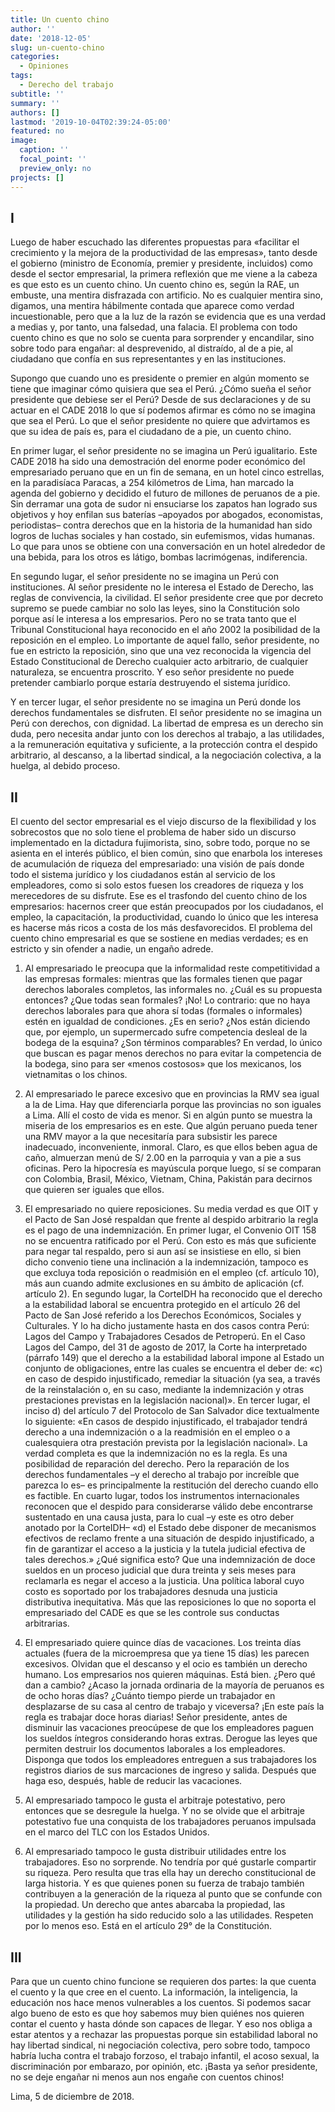 ```yaml
---
title: Un cuento chino
author: ''
date: '2018-12-05'
slug: un-cuento-chino
categories:
  - Opiniones
tags:
  - Derecho del trabajo
subtitle: ''
summary: ''
authors: []
lastmod: '2019-10-04T02:39:24-05:00'
featured: no
image:
  caption: ''
  focal_point: ''
  preview_only: no
projects: []
---
```

## I
Luego de haber escuchado las diferentes propuestas para «facilitar el crecimiento y la mejora de la productividad de las empresas», tanto desde el gobierno (ministro de Economía, premier y presidente, incluidos) como desde el sector empresarial, la primera reflexión que me viene a la cabeza es que esto es un cuento chino. Un cuento chino es, según la RAE, un embuste, una mentira disfrazada con artificio. No es cualquier mentira sino, digamos, una mentira hábilmente contada que aparece como verdad incuestionable, pero que a la luz de la razón se evidencia que es una verdad a medias y, por tanto, una falsedad, una falacia. El problema con todo cuento chino es que no solo se cuenta para sorprender y encandilar, sino sobre todo para engañar: al desprevenido, al distraído, al de a pie, al ciudadano que confía en sus representantes y en las instituciones. 

Supongo que cuando uno es presidente o premier en algún momento se tiene que imaginar cómo quisiera que sea el Perú. ¿Cómo sueña el señor presidente que debiese ser el Perú? Desde de sus declaraciones y de su actuar en el CADE 2018 lo que sí podemos afirmar es cómo no se imagina que sea el Perú. Lo que el señor presidente no quiere que advirtamos es que su idea de país es, para el ciudadano de a pie, un cuento chino. 

En primer lugar, el señor presidente no se imagina un Perú igualitario. Este CADE 2018 ha sido una demostración del enorme poder económico del empresariado peruano que en un fin de semana, en un hotel cinco estrellas, en la paradisíaca Paracas, a 254 kilómetros de Lima, han marcado la agenda del gobierno y decidido el futuro de millones de peruanos de a pie. Sin derramar una gota de sudor ni ensuciarse los zapatos han logrado sus objetivos  y hoy enfilan sus baterías –apoyados por abogados, economistas, periodistas– contra derechos que en la historia de la humanidad han sido logros de luchas sociales y han costado, sin eufemismos, vidas humanas. Lo que para unos se obtiene con una conversación en un hotel alrededor de una bebida, para los otros es látigo, bombas lacrimógenas, indiferencia. 

En segundo lugar, el señor presidente no se imagina un Perú con instituciones. Al señor presidente no le interesa el Estado de Derecho, las reglas de convivencia, la civilidad. El señor presidente cree que por decreto supremo se puede cambiar no solo las leyes, sino la Constitución solo porque así le interesa a los empresarios. Pero no se trata tanto que el Tribunal Constitucional haya reconocido en el año 2002 la posibilidad de la reposición en el empleo. Lo importante de aquel fallo, señor presidente, no fue en estricto la reposición, sino que una vez reconocida la vigencia del Estado Constitucional de Derecho cualquier acto arbitrario, de cualquier naturaleza, se encuentra proscrito. Y eso señor presidente no puede pretender cambiarlo porque estaría destruyendo el sistema jurídico. 

Y en tercer lugar, el señor presidente no se imagina un Perú donde los derechos fundamentales se disfruten. El señor presidente no se imagina un Perú con derechos, con dignidad. La libertad de empresa es un derecho sin duda, pero necesita andar junto con los derechos al trabajo, a las utilidades, a la remuneración equitativa y suficiente, a la protección contra el despido arbitrario, al descanso, a la libertad sindical, a la negociación colectiva, a la huelga, al debido proceso. 

## II

El cuento del sector empresarial es el viejo discurso de la flexibilidad y los sobrecostos que no solo tiene el problema de haber sido un discurso implementado en la dictadura fujimorista, sino, sobre todo, porque no se asienta en el interés público, el bien común, sino que enarbola los intereses de acumulación de riqueza del empresariado: una visión de país donde todo el sistema jurídico y los ciudadanos están al servicio de los empleadores, como si solo estos fuesen los creadores de riqueza y los merecedores de su disfrute. Ese es el trasfondo del cuento chino de los empresarios: hacernos creer que están preocupados por los ciudadanos, el empleo, la capacitación, la productividad, cuando lo único que les interesa es hacerse más ricos a costa de los más desfavorecidos. El problema del cuento chino empresarial es que se sostiene en medias verdades; es en estricto y sin ofender a nadie, un engaño adrede. 

1. Al empresariado le preocupa que la informalidad reste competitividad a las empresas formales: mientras que las formales tienen que pagar derechos laborales completos, las informales no. ¿Cuál es su propuesta entonces? ¿Que todas sean formales? ¡No! Lo contrario: que no haya derechos laborales para que ahora sí todas (formales o informales) estén en igualdad de condiciones. ¿Es en serio? ¿Nos están diciendo que, por ejemplo, un supermercado sufre competencia desleal de la bodega de la esquina? ¿Son términos comparables? En verdad, lo único que buscan es pagar menos derechos no para evitar la competencia de la bodega, sino para ser «menos costosos» que los mexicanos, los vietnamitas o los chinos. 

2. Al empresariado le parece excesivo que en provincias la RMV sea igual a la de Lima. Hay que diferenciarla porque las provincias no son iguales a Lima. Allí el costo de vida es menor. Si en algún punto se muestra la miseria de los empresarios es en este. Que algún peruano pueda tener una RMV mayor a la que necesitaría para subsistir les parece inadecuado, inconveniente, inmoral. Claro, es que ellos beben agua de caño, almuerzan menú de S/ 2.00 en la parroquia y van a pie a sus oficinas. Pero la hipocresía es mayúscula porque luego, sí se comparan con Colombia, Brasil, México, Vietnam, China, Pakistán para decirnos que quieren ser iguales que ellos. 

3. El empresariado no quiere reposiciones. Su media verdad es que OIT y el Pacto de San José respaldan que frente al despido arbitrario la regla es el pago de una indemnización. En primer lugar, el Convenio OIT 158 no se encuentra ratificado por el Perú. Con esto es más que suficiente para negar tal respaldo, pero si aun así se insistiese en ello, si bien dicho convenio tiene una inclinación a la indemnización, tampoco es que excluya toda reposición o readmisión en el empleo (cf. artículo 10), más aun cuando admite exclusiones en su ámbito de aplicación (cf. artículo 2). En segundo lugar, la CorteIDH ha reconocido que el derecho a la estabilidad laboral se encuentra protegido en el artículo 26 del Pacto de San José referido a los Derechos Económicos, Sociales y Culturales. Y lo ha dicho justamente hasta en dos casos contra Perú: Lagos del Campo y Trabajadores Cesados de Petroperú. En el Caso Lagos del Campo, del 31 de agosto de 2017, la Corte ha interpretado (párrafo 149) que el derecho a la estabilidad laboral impone al Estado un conjunto de obligaciones, entre las cuales se encuentra el deber de: «c) en caso de despido injustificado, remediar la situación (ya sea, a través de la reinstalación o, en su caso, mediante la indemnización y otras prestaciones previstas en la legislación nacional)». En tercer lugar, el inciso d) del artículo 7 del Protocolo de San Salvador dice textualmente lo siguiente: «En casos de despido injustificado, el trabajador tendrá derecho a una indemnización o a la readmisión en el empleo o a cualesquiera otra prestación prevista por la legislación nacional». La verdad completa es que la indemnización no es la regla. Es una posibilidad de reparación del derecho. Pero la reparación de los derechos fundamentales –y el derecho al trabajo por increíble que parezca lo es– es principalmente la restitución del derecho cuando ello es factible. En cuarto lugar, todos los instrumentos internacionales reconocen que el despido para considerarse válido debe encontrarse sustentado en una causa justa, para lo cual –y este es otro deber anotado por la CorteIDH– «d) el Estado debe disponer de mecanismos efectivos de reclamo frente a una situación de despido injustificado, a fin de garantizar el acceso a la justicia y la tutela judicial efectiva de tales derechos.» ¿Qué significa esto? Que una indemnización de doce sueldos en un proceso judicial que dura treinta y seis meses para reclamarla es negar el acceso a la justicia. Una política laboral cuyo costo es soportado por los trabajadores desnuda una justicia distributiva inequitativa. Más que las reposiciones lo que no soporta el empresariado del CADE es que se les controle sus conductas arbitrarias. 

4. El empresariado quiere quince días de vacaciones. Los treinta días actuales (fuera de la microempresa que ya tiene 15 días) les parecen excesivos. Olvidan que el descanso y el ocio es también un derecho humano. Los empresarios nos quieren máquinas. Está bien. ¿Pero qué dan a cambio? ¿Acaso la jornada ordinaria de la mayoría de peruanos es de ocho horas días? ¿Cuánto tiempo pierde un trabajador en desplazarse de su casa al centro de trabajo y viceversa? ¡En este país la regla es trabajar doce horas diarias! Señor presidente, antes de disminuir las vacaciones preocúpese de que los empleadores paguen los sueldos íntegros considerando horas extras. Derogue las leyes que permiten destruir los documentos laborales a los empleadores. Disponga que todos los empleadores entreguen a sus trabajadores los registros diarios de sus marcaciones de ingreso y salida. Después que haga eso, después, hable de reducir las vacaciones. 

5. Al empresariado tampoco le gusta el arbitraje potestativo, pero entonces que se desregule la huelga. Y no se olvide que el arbitraje potestativo fue una conquista de los trabajadores peruanos impulsada en el marco del TLC con los Estados Unidos. 

6. Al empresariado tampoco le gusta distribuir utilidades entre los trabajadores. Eso no sorprende. No tendría por qué gustarle compartir su riqueza. Pero resulta que tras ella hay un derecho constitucional de larga historia. Y es que quienes ponen su fuerza de trabajo también contribuyen a la generación de la riqueza al punto que se confunde con la propiedad. Un derecho que antes abarcaba la propiedad, las utilidades y la gestión ha sido reducido solo a las utilidades. Respeten por lo menos eso. Está en el artículo 29° de la Constitución. 

## III

Para que un cuento chino funcione se requieren dos partes: la que cuenta el cuento y la que cree en el cuento. La información, la inteligencia, la educación nos hace menos vulnerables a los cuentos. Si podemos sacar algo bueno de esto es que hoy sabemos muy bien quiénes nos quieren contar el cuento y hasta dónde son capaces de llegar. Y eso nos obliga a estar atentos y a rechazar las propuestas porque sin estabilidad laboral no hay libertad sindical, ni negociación colectiva, pero sobre todo, tampoco habría lucha contra el trabajo forzoso, el trabajo infantil, el acoso sexual, la discriminación por embarazo, por opinión, etc. ¡Basta ya señor presidente, no se deje engañar ni menos aun nos engañe con cuentos chinos!

Lima, 5 de diciembre de 2018. 